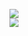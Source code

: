 [![](https://img.shields.io/badge/Made%20With-Github%20Spray-lightgrey.svg?style=for-the-badge&logo=github)](https://github.com/Annihil/github-spray#5483)  
[![](https://i.imgur.com/2DrTn0Z.gif)](https://github.com/Annihil/github-spray)